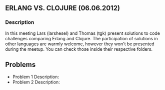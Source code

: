 ## ERLANG VS. CLOJURE (06.06.2012)

### Description

In this meeting Lars (larshesel) and Thomas (tgk) present solutions to code challenges comparing Erlang and Clojure. The participation of solutions in other languages are warmly welcome, however they won't be presented during the meetup. You can check those inside their respective folders.
	
Problems
---	
- Problem 1 Description: 
- Problem 2 Description: